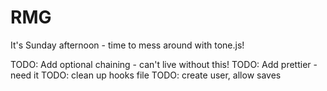 # RMG

It's Sunday afternoon - time to mess around with tone.js!

TODO: Add optional chaining - can't live without this!
TODO: Add prettier - need it 
TODO: clean up hooks file
TODO: create user, allow saves